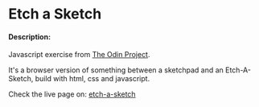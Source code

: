 # Etch a Sketch
#### Description:

Javascript exercise from [The Odin Project](https://www.theodinproject.com/lessons/foundations-etch-a-sketch).

It's a browser version of something between a sketchpad and an Etch-A-Sketch, build with html, css and javascript.

Check the live page on: [etch-a-sketch](https://jumiranda5.github.io/etch-a-sketch/)